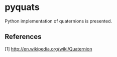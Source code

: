 pyquats
=======

Python implementation of quaternions is presented. 

References
----------

[1] http://en.wikipedia.org/wiki/Quaternion
